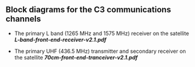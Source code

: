 ## Block diagrams for the C3 communications channels

- The primary L band (1265 MHz and 1575 MHz) receiver on the satellite
___L-band-front-end-receiver-v2.1.pdf___

- The primary UHF (436.5 MHz) transmitter and secondary receiver on the satellite
___70cm-front-end-tranceiver-v2.1.pdf___

